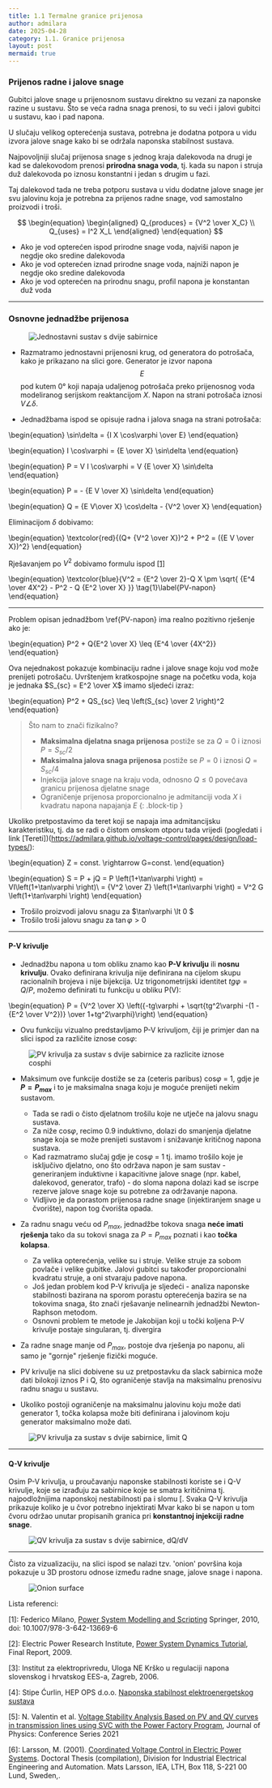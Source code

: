 ```yaml
---
title: 1.1 Termalne granice prijenosa
author: admilara
date: 2025-04-28
category: 1.1. Granice prijenosa
layout: post
mermaid: true
---
```


### Prijenos radne i jalove snage

Gubitci jalove snage u prijenosnom sustavu direktno su vezani za naponske razine
u sustavu. Što se veća radna snaga prenosi, to su veći i jalovi gubitci u sustavu, 
kao i pad napona. 

U slučaju velikog opterećenja sustava, potrebna je dodatna potpora u vidu izvora
jalove snage kako bi se održala naponska stabilnost sustava.

Najpovoljniji slučaj prijenosa snage s jednog kraja dalekovoda na drugi je kad
se dalekovodom prenosi **prirodna snaga voda**, tj. kada su napon i struja duž
dalekovoda po iznosu konstantni i jedan s drugim u fazi. 

Taj dalekovod tada ne treba potporu sustava u vidu dodatne jalove snage jer svu 
jalovinu koja je potrebna za prijenos radne snage, vod samostalno proizvodi i troši. 

$$
\begin{equation}
\begin{aligned}
    Q_{produces} = {V^2 \over X_C} \\
    Q_{uses} = I^2 X_L
\end{aligned}
\end{equation}
$$

- Ako je vod opterećen ispod prirodne snage voda, najviši napon je negdje oko
sredine dalekovoda
- Ako je vod opterećen iznad prirodne snage voda, najniži napon je negdje oko
sredine dalekovoda
- Ako je vod opterećen na prirodnu snagu, profil napona je konstantan duž voda

<hr>

### Osnovne jednadžbe prijenosa

<figure>
    <img src="{{ site.baseurl }}/assets/gitbook/images/two-bus-sys.svg" alt="Jednostavni sustav s dvije sabirnice">
</figure>

- Razmatramo jednostavni prijenosni krug, od generatora do potrošača, kako je prikazano na slici gore. Generator je 
izvor napona $$E$$ pod kutem 0° koji napaja udaljenog potrošača preko prijenosnog voda modeliranog serijskom reaktancijom $X$. 
Napon na strani potrošača iznosi $V\angle\delta$. 

- Jednadžbama ispod se opisuje radna i jalova snaga na strani potrošača:

\begin{equation}
    \sin\delta = {I X \cos\varphi \over E}
\end{equation}

\begin{equation}
    I \cos\varphi = {E \over X} \sin\delta
\end{equation}

\begin{equation}
    P = V I \cos\varphi = V {E \over X} \sin\delta
\end{equation}


\begin{equation}
    P = - {E V \over X} \sin\delta
\end{equation}

\begin{equation}
    Q = {E V\over X} \cos\delta - {V^2 \over X}
\end{equation}


Eliminacijom $\delta$ dobivamo:

\begin{equation}
    \textcolor{red}{(Q+ {V^2 \over X})^2 + P^2 = ({E V \over X})^2}
\end{equation}

Rješavanjem po $V^2$ dobivamo formulu ispod [[1]](https://link.springer.com/book/10.1007/978-3-642-13669-6)

\begin{equation}
    \textcolor{blue}{V^2 = {E^2 \over 2}-Q X \pm \sqrt{ {E^4 \over 4X^2} - P^2 - Q {E^2 \over X} }}
    \tag{1}\label{PV-napon}
\end{equation}

<hr>

Problem opisan jednadžbom \ref{PV-napon} ima realno pozitivno rješenje ako je:

\begin{equation}
    P^2 + Q{E^2 \over X} \leq {E^4 \over {4X^2}}
\end{equation}

Ova nejednakost pokazuje kombinaciju radne i jalove snage koju vod može prenijeti potrošaču. Uvrštenjem kratkospojne
snage na početku voda, koja je jednaka $S_{sc} = E^2 \over X$ imamo sljedeći izraz:

\begin{equation}
    P^2 + QS_{sc} \leq \left(S_{sc} \over 2 \right)^2 
\end{equation}

>Što nam to znači fizikalno?
> - **Maksimalna djelatna snaga prijenosa** postiže se za $Q = 0$ i iznosi $P = S_{sc}/2$
> - **Maksimalna jalova snaga prijenosa** postiže se $P = 0$ i iznosi $Q = S_{sc}/4$
> - Injekcija jalove snage na kraju voda, odnosno $Q \leq 0$ povećava granicu prijenosa djelatne snage
> - Ograničenje prijenosa proporcionalno je admitanciji voda $X$ i kvadratu napona napajanja $E$
{: .block-tip }

Ukoliko pretpostavimo da teret koji se napaja ima admitancijsku karakteristiku, tj. da se radi o čistom omskom otporu 
tada vrijedi (pogledati i link [Tereti])(https://admilara.github.io/voltage-control/pages/design/load-types/):

\begin{equation}
    Z = const. \rightarrow G=const.
\end{equation}

\begin{equation}
    S = P + jQ = P \left(1+\tan\varphi \right) = VI\left(1+\tan\varphi \right)\\ 
    = {V^2 \over Z} \left(1+\tan\varphi \right) = V^2 G \left(1+\tan\varphi \right)
\end{equation}

- Trošilo proizvodi jalovu snagu za $\tan\varphi \lt 0 $
- Trošilo troši jalovu snagu za $\tan\varphi \gt 0$

<hr>

#### P-V krivulje

- Jednadžbu napona u tom obliku znamo kao **P-V krivulju** ili **nosnu krivulju**.
Ovako definirana krivulja nije definirana na cijelom skupu racionalnih brojeva i nije bijekcija.
Uz trigonometrijski identitet $tg\varphi = Q/P$, možemo definirati tu funkciju u obliku P(V):

\begin{equation}
    P = {V^2 \over X} \left({-tg\varphi + \sqrt{tg^2\varphi -(1 - {E^2 \over V^2})} \over 1+tg^2\varphi}\right)
\end{equation}

- Ovu funkciju vizualno predstavljamo P-V krivuljom, čiji je primjer dan na slici ispod za različite iznose cos$\varphi$:

<figure>
    <img src="{{ site.baseurl }}/assets/gitbook/images/pv-curve-multiple-cos-v2.svg" alt="PV krivulja za sustav s dvije sabirnice za razlicite iznose cosphi">
</figure>

- Maksimum ove funkcije dostiže se za (ceteris paribus) cos$\varphi$ = 1, gdje je **$P=P_{max}$** i to je maksimalna 
snaga koju je moguće prenijeti nekim sustavom. 
    * Tada se radi o čisto djelatnom trošilu koje ne utječe na jalovu snagu sustava.
    * Za niže cos$\varphi$, recimo 0.9 induktivno, dolazi do smanjenja djelatne snage koja se može prenijeti sustavom i snižavanje kritičnog napona sustava. 
    * Kad razmatramo slučaj gdje je cos$\varphi$ = 1 tj. imamo trošilo koje je isključivo djelatno, ono što održava napon je sam sustav - generiranjem induktivne i 
    kapacitivne jalove snage (npr. kabel, dalekovod, generator, trafo) - do sloma napona dolazi kad se iscrpe rezerve jalove snage koje 
    su potrebne za održavanje napona. 
    * Vidljivo je da porastom prijenosa radne snage (injektiranjem snage u čvorište), napon tog čvorišta opada.

- Za radnu snagu veću od $P_{max}$, jednadžbe tokova snaga **neće imati rješenja** tako da su tokovi snaga za
$P = P_{max}$ poznati i kao **točka kolapsa**. 
    * Za velika opterećenja, velike su i struje. Velike struje za sobom povlače i velike gubitke. Jalovi gubitci
    su također proporcionalni kvadratu struje, a oni stvaraju padove napona.
    * Još jedan problem kod P-V krivulja je sljedeći - analiza naponske stabilnosti bazirana na sporom porastu
    opterećenja bazira se na tokovima snaga, što znači rješavanje nelinearnih jednadžbi Newton-Raphson metodom.
    * Osnovni problem te metode je Jakobijan koji u točki koljena P-V krivulje postaje singularan, tj. divergira

- Za radne snage manje od $P_{max}$, postoje dva rješenja po naponu, ali samo je "gornje" rješenje fizički moguće.

- PV krivulje na slici dobivene su uz pretpostavku da slack sabirnica može dati bilokoji iznos P i Q, što ograničenje
stavlja na maksimalnu prenosivu radnu snagu u sustavu.
- Ukoliko postoji ograničenje na maksimalnu jalovinu koju može dati generator 1, točka kolapsa može biti definirana i 
jalovinom koju generator maksimalno može dati.

<figure>
    <img src="{{ site.baseurl }}/assets/gitbook/images/pv-curve-q-limit.svg" alt="PV krivulja za sustav s dvije sabirnice, limit Q">
</figure>

<hr>

#### Q-V krivulje

Osim P-V krivulja, u proučavanju naponske stabilnosti koriste se i Q-V krivulje, koje se izrađuju za sabirnice koje se 
smatra kritičnima tj. najpodložnijima naponskoj nestabilnosti pa i slomu [. 
Svaka Q-V krivulja prikazuje koliko je u čvor potrebno injektirati Mvar kako bi se napon u tom čvoru održao unutar
propisanih granica pri **konstantnoj injekciji radne snage**. 

<figure>
    <img src="{{ site.baseurl }}/assets/gitbook/images/qv-curve-multiple-cos-v2.svg" alt="QV krivulja za sustav s dvije sabirnice, dQ/dV">
</figure>


<hr>

Čisto za vizualizaciju, na slici ispod se nalazi tzv. 'onion' površina koja pokazuje u 3D prostoru odnose između
radne snage, jalove snage i napona. 

<figure>
    <img src="{{ site.baseurl }}/assets/gitbook/images/onion-surface-pv.svg" alt="Onion surface">
</figure>









Lista referenci:

\[1\]: Federico Milano, [Power System Modelling and Scripting](https://link.springer.com/book/10.1007/978-3-642-13669-6) 
Springer, 2010, doi: 10.1007/978-3-642-13669-6

\[2\]: Electric Power Research Institute, [Power System Dynamics Tutorial](https://www.epri.com/research/products/000000000001016042), Final Report, 2009.

\[3\]: Institut za elektroprivredu, Uloga NE Krško u regulaciji napona slovenskog i hrvatskog EES-a, Zagreb, 2006.

\[4\]: Stipe Ćurlin, HEP OPS d.o.o. [Naponska stabilnost elektroenergetskog sustava](https://www.scribd.com/doc/211829732/Stabilnost-Ees-A)

\[5\]: N. Valentin et al. [Voltage Stability Analysis Based on PV and QV curves in transmission lines using SVC with the Power Factory Program](https://iopscience.iop.org/article/10.1088/1742-6596/1993/1/012015/pdf), Journal of Physics: Conference Series 2021

\[6\]: Larsson, M. (2001). [Coordinated Voltage Control in Electric Power Systems](https://portal.research.lu.se/en/publications/coordinated-voltage-control-in-electric-power-systems). 
Doctoral Thesis (compilation), Division for Industrial Electrical Engineering and Automation. Mats Larsson, IEA, LTH, Box 118, S-221 00 Lund, Sweden,.

